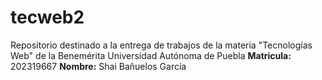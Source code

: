 # tecweb2
Repositorio destinado a la entrega de trabajos de la materia "Tecnologías Web" de la Benemérita Universidad Autónoma de Puebla
**Matricula:** 202319667
**Nombre:** Shai Bañuelos García

